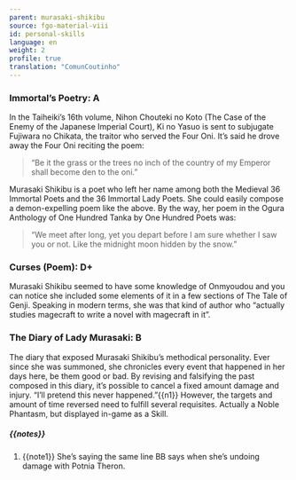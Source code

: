 ```yaml
---
parent: murasaki-shikibu
source: fgo-material-viii
id: personal-skills
language: en
weight: 2
profile: true
translation: "ComunCoutinho"
---
```


### Immortal’s Poetry: A

In the Taiheiki’s 16th volume, Nihon Chouteki no Koto (The Case of the Enemy of the Japanese Imperial Court), Ki no Yasuo is sent to subjugate Fujiwara no Chikata, the traitor who served the Four Oni. It’s said he drove away the Four Oni reciting the poem:

> “Be it the grass or the trees
> no inch of the country
> of my Emperor
> shall become den
> to the oni.”

Murasaki Shikibu is a poet who left her name among both the Medieval 36 Immortal Poets and the 36 Immortal Lady Poets. She could easily compose a demon-expelling poem like the above.
By the way, her poem in the Ogura Anthology of One Hundred Tanka by One Hundred Poets was:

> “We meet after long,
> yet you depart
> before I am sure
> whether I saw you or not.
> Like the midnight moon hidden by the snow.”

### Curses (Poem): D+

Murasaki Shikibu seemed to have some knowledge of Onmyoudou and you can notice she included some elements of it in a few sections of The Tale of Genji.
Speaking in modern terms, she was that kind of author who “actually studies magecraft to write a novel with magecraft in it”.

### The Diary of Lady Murasaki: B

The diary that exposed Murasaki Shikibu’s methodical personality.
Ever since she was summoned, she chronicles every event that happened in her days here, be them good or bad.
By revising and falsifying the past composed in this diary, it’s possible to cancel a fixed amount damage and injury.
“I’ll pretend this never happened.”{{n1}}
However, the targets and amount of time reversed need to fulfill several requisites.
Actually a Noble Phantasm, but displayed in-game as a Skill.

##### {{notes}}

1. {{note1}} She’s saying the same line BB says when she’s undoing damage with Potnia Theron.
